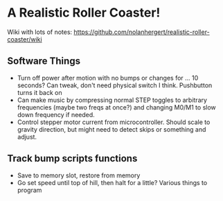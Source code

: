 # A Realistic Roller Coaster!

Wiki with lots of notes: https://github.com/nolanhergert/realistic-roller-coaster/wiki


## Software Things
  * Turn off power after motion with no bumps or changes for ... 10 seconds? Can tweak, don't need physical switch I think. Pushbutton turns it back on
  * Can make music by compressing normal STEP toggles to arbitrary frequencies (maybe two freqs at once?) and changing M0/M1 to slow down frequency if needed.
  * Control stepper motor current from microcontroller. Should scale to gravity direction, but might need to detect skips or something and adjust.
  
## Track bump scripts functions
  * Save to memory slot, restore from memory
  * Go set speed until top of hill, then halt for a little? Various things to program
